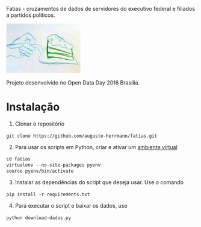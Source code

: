 Fatias - cruzamentos de dados de servidores do executivo federal e filiados a partidos políticos.

![desenho fatia de bolo](fatia.jpeg)

Projeto desenvolvido no Open Data Day 2016 Brasília.

# Instalação

1. Clonar o repositório

`git clone https://github.com/augusto-herrmann/fatias.git`

2. Para usar os scripts em Python, criar e ativar um [ambiente virtual](https://virtualenv.readthedocs.org/en/latest/)

```
cd fatias
virtualenv --no-site-packages pyenv
source pyenv/bin/activate
```
3. Instalar as dependências do script que deseja usar. Use o comando

`pip install -r requirements.txt`

4. Para executar o script e baixar os dados, use

`python download-dados.py`

